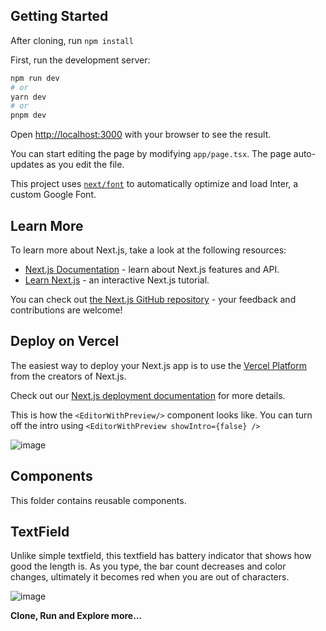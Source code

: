 ## Getting Started

After cloning, run ```npm install```

First, run the development server:

```bash
npm run dev
# or
yarn dev
# or
pnpm dev
```

Open [http://localhost:3000](http://localhost:3000) with your browser to see the result.

You can start editing the page by modifying `app/page.tsx`. The page auto-updates as you edit the file.

This project uses [`next/font`](https://nextjs.org/docs/basic-features/font-optimization) to automatically optimize and
load Inter, a custom Google Font.

## Learn More

To learn more about Next.js, take a look at the following resources:

- [Next.js Documentation](https://nextjs.org/docs) - learn about Next.js features and API.
- [Learn Next.js](https://nextjs.org/learn) - an interactive Next.js tutorial.

You can check out [the Next.js GitHub repository](https://github.com/vercel/next.js/) - your feedback and contributions
are welcome!

## Deploy on Vercel

The easiest way to deploy your Next.js app is to use
the [Vercel Platform](https://vercel.com/new?utm_medium=default-template&filter=next.js&utm_source=create-next-app&utm_campaign=create-next-app-readme)
from the creators of Next.js.

Check out our [Next.js deployment documentation](https://nextjs.org/docs/deployment) for more details.

This is how the ```<EditorWithPreview/>``` component looks like. You can turn off the intro using ```<EditorWithPreview showIntro={false} />```

![image](https://github.com/AdarshSinghal/post-editor-with-preview/assets/6784265/6ed6539c-1bcd-476b-beb6-7af6ecbd77f6)

## Components
This folder contains reusable components.

## TextField
Unlike simple textfield, this textfield has battery indicator that shows how good the length is. As you type, the bar count decreases and color changes, ultimately it becomes red when you are out of characters.


![image](https://github.com/AdarshSinghal/post-editor-with-preview/assets/6784265/7cb95f1b-fcb5-4da6-b9ce-5be55073e7e9)


**Clone, Run and Explore more...**

